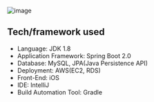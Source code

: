 ![image](https://user-images.githubusercontent.com/32324250/50968744-5a9e3d00-151f-11e9-9a26-fb314915689c.png)


## Tech/framework used
- Language: JDK 1.8
- Application Framework: Spring Boot 2.0
- Database: MySQL, JPA(Java Persistence API)
- Deployment: AWS(EC2, RDS)
- Front-End: iOS
- IDE: IntelliJ
- Build Automation Tool: Gradle
